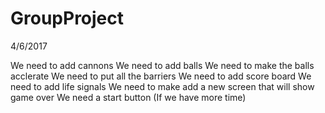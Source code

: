 # GroupProject

4/6/2017

We need to add cannons
We need to add balls
We need to make the balls acclerate
We need to put all the barriers
We need to add score board
We need to add life signals
We need to make add a new screen that will show game over
We need a start button (If we have more time)
